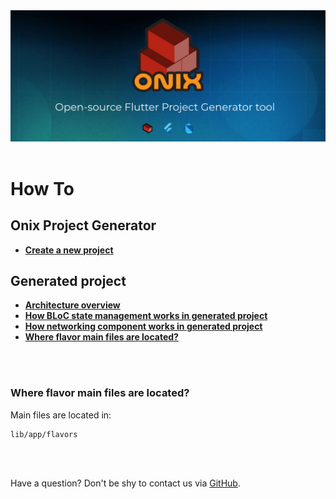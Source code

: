 <div align="center">
<a href="https://onix-systems.com/">
    <img alt="refine logo" src="../images/banner_top.jpg">
</a>

<br/>
<br/>
</div>

# How To 

## Onix Project Generator

* **[Create a new project](how_to/HOW_TO_CREATE_PROJECT.md)**

## Generated project 

* **[Architecture overview](how_to/ARCH_OVERVIEW.md)**
* **[How BLoC state management works in generated project](how_to/BLOC_HOW_TO.md)**
* **[How networking component works in generated project](how_to/NETWORKING_HOW_TO.md)**
* **[Where flavor main files are located?](#flvmainf)**

<br/>
<br/>

### <a name="flvmainf"></a>Where flavor main files are located?

Main files are located in: 

```
lib/app/flavors
```


<br/>
<br/>

Have a question? Don't be shy to contact us via [GitHub](https://github.com/Onix-Systems/onix-flutter-project-generator/issues/new?assignees=&labels=question&projects=&template=question.md&title=Question%20about%20Onix%20Project%20Generator).